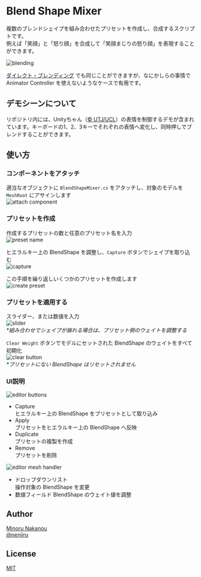 # Blend Shape Mixer

複数のブレンドシェイプを組み合わせたプリセットを作成し、合成するスクリプトです。  
例えば「笑顔」と「怒り顔」を合成して「笑顔まじりの怒り顔」を表現することができます。

![blending](https://user-images.githubusercontent.com/437445/63213171-779a8e80-c146-11e9-8bcf-8f16b8fd3d18.png)

[ダイレクト・ブレンディング](https://docs.unity3d.com/ja/current/Manual/BlendTree-DirectBlending.html) でも同じことができますが、なにかしらの事情で Animator Controller を使えないようなケースで有用です。 

## デモシーンについて
リポジトリ内には、Unityちゃん（[© UTJ/UCL](http://unity-chan.com/contents/license_jp/)）の表情を制御するデモが含まれています。キーボードの1、2、3キーでそれぞれの表情へ変化し、同時押しでブレンドすることができます。  

## 使い方

### コンポーネントをアタッチ
適当なオブジェクトに `BlendShapeMixer.cs` をアタッチし、対象のモデルを `MeshRoot` にアサインします  
![attach component](https://user-images.githubusercontent.com/437445/63249108-bb56da80-c2a3-11e9-9ec0-bf0bc2a15f48.png)

### プリセットを作成
作成するプリセットの数と任意のプリセット名を入力  
![preset name](https://user-images.githubusercontent.com/437445/63249134-c873c980-c2a3-11e9-90bf-2a37a5d4b4ce.png)

ヒエラルキー上の BlendShape を調整し、`Capture` ボタンでシェイプを取り込む  
![capture](https://user-images.githubusercontent.com/437445/63218971-d68df100-c1a2-11e9-8886-767175d24c47.png)

この手順を繰り返しいくつかのプリセットを作成します   
![create preset](https://user-images.githubusercontent.com/437445/63218974-e3aae000-c1a2-11e9-887e-c660d1bd20f5.png)


### プリセットを適用する

スライダー、または数値を入力  
![slider](https://user-images.githubusercontent.com/437445/63219678-fc6ec200-c1b1-11e9-82b3-16480f098bf1.png)  
_*組み合わせでシェイプが崩れる場合は、プリセット側のウェイトを調整する_
  
`Clear Weight` ボタンでモデルにセットされた BlendShape のウェイトをすべて初期化  
![clear button](https://user-images.githubusercontent.com/437445/63219687-38098c00-c1b2-11e9-82fc-28fe1600115a.png)  
_*プリセットにない BlendShape はリセットされません_

### UI説明

![editor buttons](https://user-images.githubusercontent.com/437445/63218983-1654d880-c1a3-11e9-833d-4f42958a90af.png)  
- Capture  
  ヒエラルキー上の BlendShape をプリセットとして取り込み
- Apply  
  プリセットをヒエラルキー上の BlendShape へ反映
- Duplicate  
  プリセットの複製を作成
- Remove  
  プリセットを削除

![editor mesh handler](https://user-images.githubusercontent.com/437445/63218990-266cb800-c1a3-11e9-9fe3-510c6f6d8178.png)  
- ドロップダウンリスト  
  操作対象の BlendShape を変更
- 数値フィールド
  BlendShape のウェイト値を調整


## Author
[Minoru Nakanou](https://github.com/nenjiru)  
[@nenjiru](https://twitter.com/nenjiru)

## License
[MIT](https://mit-license.org/)
